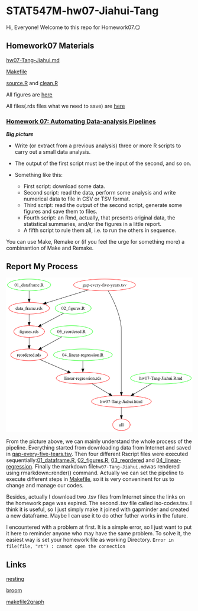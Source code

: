 
# STAT547M-hw07-Jiahui-Tang

Hi, Everyone! Welcome to this repo for Homework07.:smirk:

## Homework07 Materials

[hw07-Tang-Jiahui.md](https://github.com/Tangjiahui26/STAT545-hw-Tang-Jiahui/blob/master/hw07/hw07-Tang-Jiahui.md)

[Makefile](https://github.com/Tangjiahui26/STAT545-hw-Tang-Jiahui/blob/master/hw07/Makefile)

[source.R](https://github.com/Tangjiahui26/STAT545-hw-Tang-Jiahui/blob/master/hw07/source.R) and [clean.R](https://github.com/Tangjiahui26/STAT545-hw-Tang-Jiahui/blob/master/hw07/clean.R)

All figures are [here](https://github.com/Tangjiahui26/STAT545-hw-Tang-Jiahui/tree/master/hw07/figures)

All files(.rds files what we need to save) are [here](https://github.com/Tangjiahui26/STAT545-hw-Tang-Jiahui/tree/master/hw07/files)

### [Homework 07: Automating Data-analysis Pipelines](https://stat545.com/hw07_automation.html)

***Big picture***

+ Write (or extract from a previous analysis) three or more R scripts to carry out a small data analysis.
+ The output of the first script must be the input of the second, and so on.
+ Something like this:

    - First script: download some data.
    - Second script: read the data, perform some analysis and write numerical data to file in CSV or TSV format.
    - Third script: read the output of the second script, generate some figures and save them to files.
    - Fourth script: an Rmd, actually, that presents original data, the statistical summaries, and/or the figures in a little report.
    - A fifth script to rule them all, i.e. to run the others in sequence.
    
You can use Make, Remake or (if you feel the urge for something more) a combinantion of Make and Remake.

## Report My Process

![Alt text](./out.png)

From the picture above, we can mainly understand the whole process of the pipeline. Everything started from downloading data from Internet and saved in [gap-every-five-tears.tsv](https://github.com/Tangjiahui26/STAT545-hw-Tang-Jiahui/blob/master/hw07/gap-every-five-tears.tsv). Then four different Rscript files were executed sequentially:[01_dataframe.R](https://github.com/Tangjiahui26/STAT545-hw-Tang-Jiahui/blob/master/hw07/01_dataframe.R), [02_figures.R](https://github.com/Tangjiahui26/STAT545-hw-Tang-Jiahui/blob/master/hw07/02_figures.R), [03_reordered](https://github.com/Tangjiahui26/STAT545-hw-Tang-Jiahui/blob/master/hw07/03_reordered.R) and [04_linear-regression](https://github.com/Tangjiahui26/STAT545-hw-Tang-Jiahui/blob/master/hw07/04_linear-regression.R). Finally the markdown file`hw07-Tang-Jiahui.md`was rendered using rmarkdown::render() command. Actually we can set the pipeline to execute different steps in [Makefile](https://github.com/Tangjiahui26/STAT545-hw-Tang-Jiahui/blob/master/hw07/Makefile), so it is very conveninent for us to change and manage our codes. 

Besides, actually I download two .tsv files from Internet since the links on the homework page was expired. The second .tsv file called iso-codes.tsv. I think it is useful, so I just simply make it joined with gapminder and created a new dataframe. Maybe I can use it to do other futher works in the future.

I encountered with a problem at first. It is a simple error, so I just want to put it here to reminder anyone who may have the same problem. To solve it, the easiest way is set your homework file as working Directory.
`Error in file(file, "rt") : cannot open the connection`

## Links
[nesting](http://stat545.com/block024_group-nest-split-map.html)

[broom](https://www.rdocumentation.org/packages/broom/versions/0.4.2)

[makefile2graph](https://github.com/lindenb/makefile2graph)
